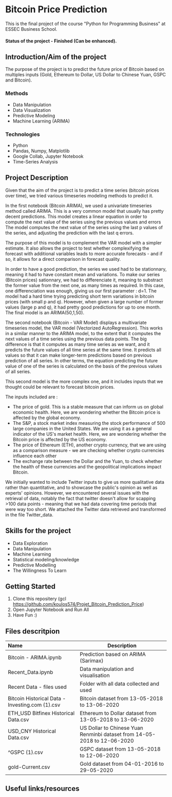 # Bitcoin Price Prediction
This is the final project of the course "Python for Programming Business" at ESSEC Business School. 
#### Status of the project - Finished (Can be enhanced).

## Introduction/Aim of the project

The purpose of the project is to predict the future price of Bitcoin based on multiples inputs (Gold, Ethereum to Dollar, US Dollar to Chinese Yuan, GSPC and Bitcoin).

### Methods
* Data Manipulation
* Data Visualization
* Predictive Modeling
* Machine Learning (ARIMA)

### Technologies
* Python
* Pandas, Numpy, Matplotlib
* Google Collab, Jupyter Notebook
* Time-Series Analysis

## Project Description
Given that the aim of the project is to predict a time series (bitcoin prices over time), we tried various timeseries modeling methods to predict it.

In the first notebook (Bitcoin ARIMA), we used a univariate timeseries method called ARIMA. This is a very common model that usually has pretty decent predictions. This model creates a linear equation in order to compute the next value of the series using the previous values and errors The model computes the next value of the series using the last p values of the series, and adjusting the prediction with the last q errors. 

The purpose of this model is to complement the VAR model with a simpler estimate. It also allows the project to test whether complexifying the forecast with additional variables leads to more accurate forecasts - and if so, it allows for a direct comparison in forecast quality.

In order to have a good prediction, the series we used had to be stationnary, meaning it had to have constant mean and variations. To make our series (Bitcoin prices) sationnary, we had to differenciate it, meaning to substract the former value from the next one, as many times as required. In this case, one differenciation was enough, giving us our first parameter : d=1.
The model had a hard time trying predicting short term variations in bitcoin prices (with small p and q). However, when given a large number of former values (large p and q), it had pretty good predictions for up to one month. 
The final model is an ARIMA(50,1,50).


The second notebook (Bitcoin - VAR Model) displays a multivariate timeseries model, the VAR model (Vectorized AutoRegression).
This works in a similar manner to the ARIMA model, to the extent that it computes the next values of a time series using the previous data points. The big difference is that it computes as many time series as we want, and it predicts the future values of all time series at the same time. It predicts all values so that it can make longer-term predictions based on previous prediction of all series. In other terms, the equation predicting the future value of one of the series is calculated on the basis of the previous values of all series.

This second model is the more complex one, and it includes inputs that we thought could be relevant to forecast bitcoin prices.

The inputs included are : 
- The price of gold. This is a stable measure that can inform us on global economic health. Here, we are wondering whether the Bitcoin price is affected by the global economy.
- The S&P, a stock market index measuring the stock performance of 500 large companies in the United States. We are using it as a general indicator of the US's market health. Here, we are wondering whether the Bitcoin price is affected by the US economy.
- The price of Ethereum (ETH), another crypto currency, that we are using as a comparison measure - we are checking whether crypto currencies influence each other 
- The exchange rate between the Dollar and the Yuan, to check whether the health of these currencies and the geopolitical implications impact Bitcoin. 

We initially wanted to include Twitter inputs to give us more qualitative data rather than quantitative, and to showcase the public's opinion as well as experts' opinions. However, we encountered several issues with the retrieval of data, notably the fact that twitter doesn't allow for scapping >100 data points - meaning that we had data covering time periods that were way too short. We attached the Twitter data retrieved and transformed in the file Twitter_data.


## Skills for the project

* Data Exploration
* Data Manipulation
* Machine Learning
* Statistical modeling/knowledge
* Predictive Modelling
* The Willingness To Learn

## Getting Started

1. Clone this repositery (gcl https://github.com/koulos574/Projet_Bitcoin_Prediction_Price)
2. Open Jupyter Notebook and Run All
3. Have Fun :)

## Files descritpion

| Name                   | Description |
| :---                    | --- |
| Bitcoin - ARIMA.ipynb   | Prediction based on ARIMA (Sarimax)| 
| Recent_Data.ipynb       | Data manipulation and visualisation | 
| Recent Data - files used| Folder with all data collected and used| 
| Bitcoin Historical Data - Investing.com (1).csv | Bitcoin dataset from 13-05-2018 to 13-06-2020| 
| ETH_USD Bitfinex Historical Data.csv | Ethereum to Dollar dataset from 13-05-2018 to 13-06-2020| 
| USD_CNY Historical Data.csv| US Dollar to Chinese Yuan Renminbi dataset from 14-05-2018 to 12-06-2020 | 
| ^GSPC (1).csv | GSPC dataset from 13-05-2018 to 12-06-2020 | 
| gold-Current.csv| Gold dataset from 04-01-2016 to 29-05-2020|

## Useful links/resources

